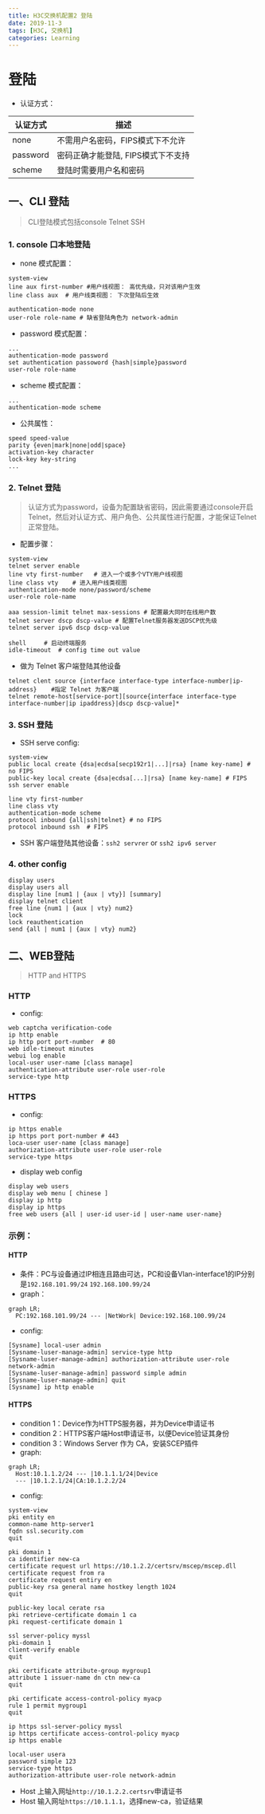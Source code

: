 ```yaml
---
title: H3C交换机配置2 登陆
date: 2019-11-3
tags: [H3C, 交换机]
categories: Learning
---
```


# 登陆
- 认证方式：

| 认证方式 | 描述 |
| --- | --- |
| none | 不需用户名密码，FIPS模式下不允许 |
| password | 密码正确才能登陆, FIPS模式下不支持 |
| scheme | 登陆时需要用户名和密码 |

## 一、CLI 登陆
> CLI登陆模式包括console Telnet SSH

### 1. console 口本地登陆
- none 模式配置：

```shell
system-view
line aux first-number #用户线视图： 高优先级，只对该用户生效
line class aux  # 用户线类视图： 下次登陆后生效

authentication-mode none
user-role role-name # 缺省登陆角色为 network-admin
```

- password 模式配置：

```shell
...
authentication-mode password
set authentication passoword {hash|simple}password
user-role role-name
```

- scheme 模式配置：

```shell
...
authentication-mode scheme
```

- 公共属性：

```shell
speed speed-value
parity {even|mark|none|odd|space}
activation-key character
lock-key key-string
...
```

### 2. Telnet 登陆
> 认证方式为password，设备为配置缺省密码，因此需要通过console开启Telnet，然后对认证方式、用户角色、公共属性进行配置，才能保证Telnet正常登陆。

- 配置步骤：

```shell
system-view
telnet server enable
line vty first-number   # 进入一个或多个VTY用户线视图
line class vty    # 进入用户线类视图
authentication-mode none/password/scheme
user-role role-name

aaa session-limit telnet max-sessions # 配置最大同时在线用户数
telnet server dscp dscp-value # 配置Telnet服务器发送DSCP优先级
telnet server ipv6 dscp dscp-value

shell     # 启动终端服务
idle-timeout  # config time out value
```

- 做为 Telnet 客户端登陆其他设备

```shell
telnet clent source {interface interface-type interface-number|ip-address}    #指定 Telnet 为客户端
telnet remote-host[service-port][source{interface interface-type interface-number|ip ipaddress}|dscp dscp-value]*
```

### 3. SSH 登陆
- SSH serve config:

```shell
system-view
public local create {dsa|ecdsa[secp192r1|...]|rsa} [name key-name] # no FIPS
public-key local create {dsa|ecdsa[...]|rsa} [name key-name] # FIPS
ssh server enable

line vty first-number
line class vty
authentication-mode scheme
protocol inbound {all|ssh|telnet} # no FIPS
protocol inbound ssh  # FIPS
```

- SSH 客户端登陆其他设备：`ssh2 servrer` or `ssh2 ipv6 server`

### 4. other config
```shell
display users
display users all
display line [num1 | {aux | vty}] [summary]
display telnet client
free line {num1 | {aux | vty} num2}
lock
lock reauthentication
send {all | num1 | {aux | vty} num2}
```

## 二、WEB登陆
> HTTP and HTTPS

### HTTP
- config:
```shell
web captcha verification-code
ip http enable
ip http port port-number  # 80
web idle-timeout minutes
webui log enable
local-user user-name [class manage]
authentication-attribute user-role user-role
service-type http
```

### HTTPS
- config:
```shell
ip https enable
ip https port port-number # 443
loca-user user-name [class manage]
authorization-attribute user-role user-role
service-type https
```
- display web config
```shell
display web users
display web menu [ chinese ]
display ip http
display ip https
free web users {all | user-id user-id | user-name user-name}
```

### 示例：
#### HTTP
- 条件：PC与设备通过IP相连且路由可达，PC和设备Vlan-interface1的IP分别是`192.168.101.99/24` `192.168.100.99/24 `
- graph：
```mermaid
graph LR;
  PC:192.168.101.99/24 --- |NetWork| Device:192.168.100.99/24
```
- config:
```shell
[Sysname] local-user admin
[Sysname-luser-manage-admin] service-type http
[Sysname-luser-manage-admin] authorization-attribute user-role network-admin
[Sysname-luser-manage-admin] password simple admin
[Sysname-luser-manage-admin] quit
[Sysname] ip http enable
```

#### HTTPS
- condition 1：Device作为HTTPS服务器，并为Device申请证书
- condition 2：HTTPS客户端Host申请证书，以便Device验证其身份
- condition 3：Windows Server 作为 CA，安装SCEP插件
- graph:
```mermaid
graph LR;
  Host:10.1.1.2/24 --- |10.1.1.1/24|Device
  --- |10.1.2.1/24|CA:10.1.2.2/24
```
- config:
```shell
system-view
pki entity en
common-name http-server1
fqdn ssl.security.com
quit

pki domain 1
ca identifier new-ca
certificate request url https://10.1.2.2/certsrv/mscep/mscep.dll
certificate request from ra
certificate request entiry en
public-key rsa general name hostkey length 1024
quit

public-key local cerate rsa
pki retrieve-certificate domain 1 ca
pki request-certificate domain 1

ssl server-policy myssl
pki-domain 1
client-verify enable
quit

pki certificate attribute-group mygroup1
attribute 1 issuer-name dn ctn new-ca
quit

pki certificate access-control-policy myacp
rule 1 permit mygroup1
quit

ip https ssl-server-policy myssl
ip https certificate access-control-policy myacp
ip https enable

local-user usera
password simple 123
service-type https
authorization-attribute user-role network-admin
```
- Host 上输入网址`http://10.1.2.2.certsrv`申请证书
- Host 输入网址`https://10.1.1.1`，选择new-ca，验证结果
